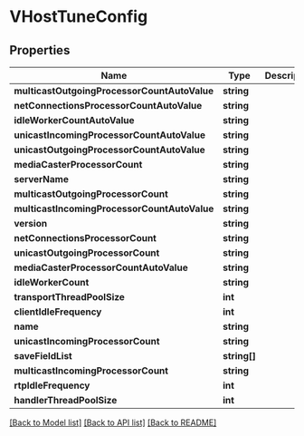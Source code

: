 # VHostTuneConfig

## Properties
Name | Type | Description | Notes
------------ | ------------- | ------------- | -------------
**multicastOutgoingProcessorCountAutoValue** | **string** |  | 
**netConnectionsProcessorCountAutoValue** | **string** |  | 
**idleWorkerCountAutoValue** | **string** |  | 
**unicastIncomingProcessorCountAutoValue** | **string** |  | 
**unicastOutgoingProcessorCountAutoValue** | **string** |  | 
**mediaCasterProcessorCount** | **string** |  | 
**serverName** | **string** |  | 
**multicastOutgoingProcessorCount** | **string** |  | 
**multicastIncomingProcessorCountAutoValue** | **string** |  | 
**version** | **string** |  | 
**netConnectionsProcessorCount** | **string** |  | 
**unicastOutgoingProcessorCount** | **string** |  | 
**mediaCasterProcessorCountAutoValue** | **string** |  | 
**idleWorkerCount** | **string** |  | 
**transportThreadPoolSize** | **int** |  | 
**clientIdleFrequency** | **int** |  | 
**name** | **string** |  | 
**unicastIncomingProcessorCount** | **string** |  | 
**saveFieldList** | **string[]** |  | [optional] 
**multicastIncomingProcessorCount** | **string** |  | 
**rtpIdleFrequency** | **int** |  | 
**handlerThreadPoolSize** | **int** |  | 

[[Back to Model list]](../README.md#documentation-for-models) [[Back to API list]](../README.md#documentation-for-api-endpoints) [[Back to README]](../README.md)


